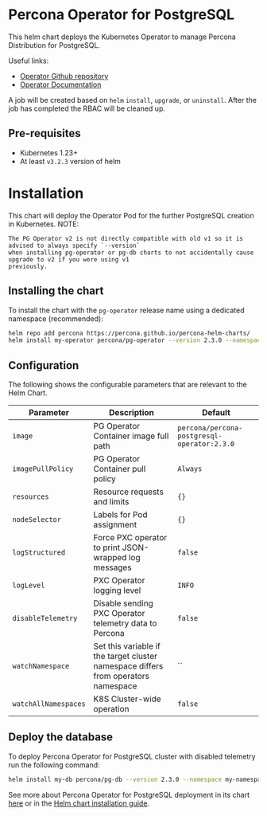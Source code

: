 # Percona Operator for PostgreSQL
This helm chart deploys the Kubernetes Operator to manage Percona Distribution for PostgreSQL.

Useful links:
- [Operator Github repository](https://github.com/percona/percona-postgresql-operator/)
- [Operator Documentation](https://www.percona.com/doc/kubernetes-operator-for-postgresql/index.html)

A job will be created based on `helm` `install`, `upgrade`, or `uninstall`. After the
job has completed the RBAC will be cleaned up.

## Pre-requisites
* Kubernetes 1.23+
* At least `v3.2.3` version of helm

# Installation
This chart will deploy the Operator Pod for the further PostgreSQL creation in Kubernetes.
NOTE:
```
The PG Operator v2 is not directly compatible with old v1 so it is advised to always specify `--version`
when installing pg-operator or pg-db charts to not accidentally cause upgrade to v2 if you were using v1
previously.
```

## Installing the chart
To install the chart with the `pg-operator` release name using a dedicated namespace (recommended):

```sh
helm repo add percona https://percona.github.io/percona-helm-charts/
helm install my-operator percona/pg-operator --version 2.3.0 --namespace my-namespace --create-namespace
```

## Configuration
The following shows the configurable parameters that are relevant to the Helm
Chart.

| Parameter                       | Description                                                             | Default                                          |
| ------------------------------- | ------------------------------------------------------------------------| -------------------------------------------------|
| `image` | PG Operator Container image full path | `percona/percona-postgresql-operator:2.3.0` |
| `imagePullPolicy` | PG Operator Container pull policy | `Always`|
| `resources` | Resource requests and limits | `{}` |
| `nodeSelector` | Labels for Pod assignment | `{}` |
| `logStructured` | Force PXC operator to print JSON-wrapped log messages | `false` |
| `logLevel` | PXC Operator logging level | `INFO` |
| `disableTelemetry` | Disable sending PXC Operator telemetry data to Percona | `false`|
| `watchNamespace` | Set this variable if the target cluster namespace differs from operators namespace | `` |
| `watchAllNamespaces` | K8S Cluster-wide operation | `false` |

## Deploy the database
To deploy Percona Operator for PostgreSQL cluster with disabled telemetry run the following command:

```sh
helm install my-db percona/pg-db --version 2.3.0 --namespace my-namespace
```

See more about Percona Operator for PostgreSQL deployment in its chart [here](https://github.com/percona/percona-helm-charts/tree/main/charts/pg-db) or in the [Helm chart installation guide](https://www.percona.com/doc/kubernetes-operator-for-postgresql/helm.html).
